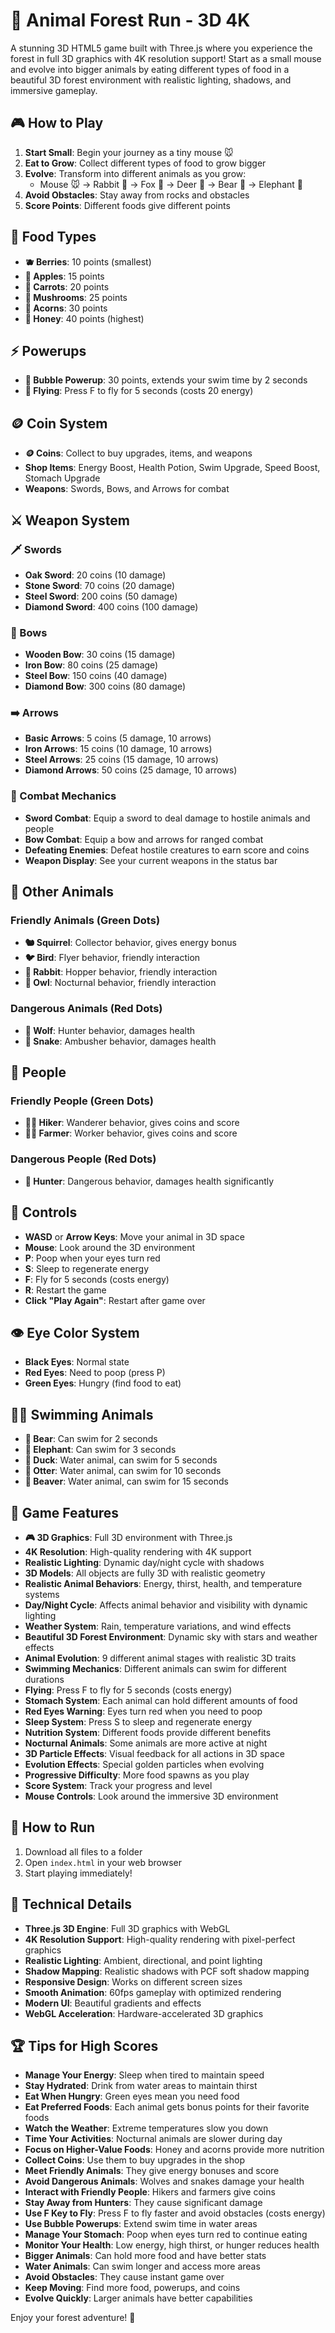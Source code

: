 # 🐾 Animal Forest Run - 3D 4K

A stunning 3D HTML5 game built with Three.js where you experience the forest in full 3D graphics with 4K resolution support! Start as a small mouse and evolve into bigger animals by eating different types of food in a beautiful 3D forest environment with realistic lighting, shadows, and immersive gameplay.

## 🎮 How to Play

1. **Start Small**: Begin your journey as a tiny mouse 🐭
2. **Eat to Grow**: Collect different types of food to grow bigger
3. **Evolve**: Transform into different animals as you grow:
   - Mouse 🐭 → Rabbit 🐰 → Fox 🦊 → Deer 🦌 → Bear 🐻 → Elephant 🐘
4. **Avoid Obstacles**: Stay away from rocks and obstacles
5. **Score Points**: Different foods give different points

## 🍎 Food Types

- **🫐 Berries**: 10 points (smallest)
- **🍎 Apples**: 15 points
- **🥕 Carrots**: 20 points
- **🍄 Mushrooms**: 25 points
- **🌰 Acorns**: 30 points
- **🍯 Honey**: 40 points (highest)

## ⚡ Powerups

- **🫧 Bubble Powerup**: 30 points, extends your swim time by 2 seconds
- **🦅 Flying**: Press F to fly for 5 seconds (costs 20 energy)

## 🪙 Coin System

- **🪙 Coins**: Collect to buy upgrades, items, and weapons
- **Shop Items**: Energy Boost, Health Potion, Swim Upgrade, Speed Boost, Stomach Upgrade
- **Weapons**: Swords, Bows, and Arrows for combat

## ⚔️ Weapon System

### 🗡️ Swords
- **Oak Sword**: 20 coins (10 damage)
- **Stone Sword**: 70 coins (20 damage)
- **Steel Sword**: 200 coins (50 damage)
- **Diamond Sword**: 400 coins (100 damage)

### 🏹 Bows
- **Wooden Bow**: 30 coins (15 damage)
- **Iron Bow**: 80 coins (25 damage)
- **Steel Bow**: 150 coins (40 damage)
- **Diamond Bow**: 300 coins (80 damage)

### ➡️ Arrows
- **Basic Arrows**: 5 coins (5 damage, 10 arrows)
- **Iron Arrows**: 15 coins (10 damage, 10 arrows)
- **Steel Arrows**: 25 coins (15 damage, 10 arrows)
- **Diamond Arrows**: 50 coins (25 damage, 10 arrows)

### 🎯 Combat Mechanics
- **Sword Combat**: Equip a sword to deal damage to hostile animals and people
- **Bow Combat**: Equip a bow and arrows for ranged combat
- **Defeating Enemies**: Defeat hostile creatures to earn score and coins
- **Weapon Display**: See your current weapons in the status bar

## 🐾 Other Animals

### Friendly Animals (Green Dots)
- **🐿️ Squirrel**: Collector behavior, gives energy bonus
- **🐦 Bird**: Flyer behavior, friendly interaction
- **🐰 Rabbit**: Hopper behavior, friendly interaction
- **🦉 Owl**: Nocturnal behavior, friendly interaction

### Dangerous Animals (Red Dots)
- **🐺 Wolf**: Hunter behavior, damages health
- **🐍 Snake**: Ambusher behavior, damages health

## 👥 People

### Friendly People (Green Dots)
- **🧑‍🦯 Hiker**: Wanderer behavior, gives coins and score
- **👨‍🌾 Farmer**: Worker behavior, gives coins and score

### Dangerous People (Red Dots)
- **🏹 Hunter**: Dangerous behavior, damages health significantly

## 🎯 Controls

- **WASD** or **Arrow Keys**: Move your animal in 3D space
- **Mouse**: Look around the 3D environment
- **P**: Poop when your eyes turn red
- **S**: Sleep to regenerate energy
- **F**: Fly for 5 seconds (costs energy)
- **R**: Restart the game
- **Click "Play Again"**: Restart after game over

## 👁️ Eye Color System

- **Black Eyes**: Normal state
- **Red Eyes**: Need to poop (press P)
- **Green Eyes**: Hungry (find food to eat)

## 🏊‍♂️ Swimming Animals

- **🐻 Bear**: Can swim for 2 seconds
- **🐘 Elephant**: Can swim for 3 seconds
- **🦆 Duck**: Water animal, can swim for 5 seconds
- **🦦 Otter**: Water animal, can swim for 10 seconds
- **🦫 Beaver**: Water animal, can swim for 15 seconds

## 🌲 Game Features

- **🎮 3D Graphics**: Full 3D environment with Three.js
- **4K Resolution**: High-quality rendering with 4K support
- **Realistic Lighting**: Dynamic day/night cycle with shadows
- **3D Models**: All objects are fully 3D with realistic geometry
- **Realistic Animal Behaviors**: Energy, thirst, health, and temperature systems
- **Day/Night Cycle**: Affects animal behavior and visibility with dynamic lighting
- **Weather System**: Rain, temperature variations, and wind effects
- **Beautiful 3D Forest Environment**: Dynamic sky with stars and weather effects
- **Animal Evolution**: 9 different animal stages with realistic 3D traits
- **Swimming Mechanics**: Different animals can swim for different durations
- **Flying**: Press F to fly for 5 seconds (costs energy)
- **Stomach System**: Each animal can hold different amounts of food
- **Red Eyes Warning**: Eyes turn red when you need to poop
- **Sleep System**: Press S to sleep and regenerate energy
- **Nutrition System**: Different foods provide different benefits
- **Nocturnal Animals**: Some animals are more active at night
- **3D Particle Effects**: Visual feedback for all actions in 3D space
- **Evolution Effects**: Special golden particles when evolving
- **Progressive Difficulty**: More food spawns as you play
- **Score System**: Track your progress and level
- **Mouse Controls**: Look around the immersive 3D environment

## 🚀 How to Run

1. Download all files to a folder
2. Open `index.html` in your web browser
3. Start playing immediately!

## 🎨 Technical Details

- **Three.js 3D Engine**: Full 3D graphics with WebGL
- **4K Resolution Support**: High-quality rendering with pixel-perfect graphics
- **Realistic Lighting**: Ambient, directional, and point lighting
- **Shadow Mapping**: Realistic shadows with PCF soft shadow mapping
- **Responsive Design**: Works on different screen sizes
- **Smooth Animation**: 60fps gameplay with optimized rendering
- **Modern UI**: Beautiful gradients and effects
- **WebGL Acceleration**: Hardware-accelerated 3D graphics

## 🏆 Tips for High Scores

- **Manage Your Energy**: Sleep when tired to maintain speed
- **Stay Hydrated**: Drink from water areas to maintain thirst
- **Eat When Hungry**: Green eyes mean you need food
- **Eat Preferred Foods**: Each animal gets bonus points for their favorite foods
- **Watch the Weather**: Extreme temperatures slow you down
- **Time Your Activities**: Nocturnal animals are slower during day
- **Focus on Higher-Value Foods**: Honey and acorns provide more nutrition
- **Collect Coins**: Use them to buy upgrades in the shop
- **Meet Friendly Animals**: They give energy bonuses and score
- **Avoid Dangerous Animals**: Wolves and snakes damage your health
- **Interact with Friendly People**: Hikers and farmers give coins
- **Stay Away from Hunters**: They cause significant damage
- **Use F Key to Fly**: Press F to fly faster and avoid obstacles (costs energy)
- **Use Bubble Powerups**: Extend swim time in water areas
- **Manage Your Stomach**: Poop when eyes turn red to continue eating
- **Monitor Your Health**: Low energy, high thirst, or hunger reduces health
- **Bigger Animals**: Can hold more food and have better stats
- **Water Animals**: Can swim longer and access more areas
- **Avoid Obstacles**: They cause instant game over
- **Keep Moving**: Find more food, powerups, and coins
- **Evolve Quickly**: Larger animals have better capabilities

Enjoy your forest adventure! 🌿 